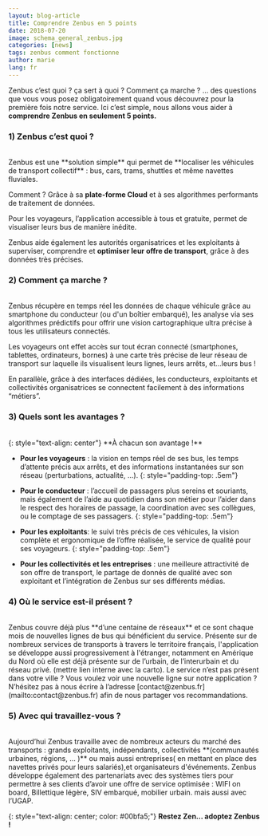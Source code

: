 ```yaml
---
layout: blog-article
title: Comprendre Zenbus en 5 points 
date: 2018-07-20
image: schema_general_zenbus.jpg
categories: [news]
tags: zenbus comment fonctionne
author: marie
lang: fr
---
```

Zenbus c’est quoi ? ça sert à quoi ? Comment ça marche ? … des questions que vous vous posez obligatoirement quand vous découvrez pour la première fois notre service. 
Ici c’est simple, nous allons vous aider à **comprendre Zenbus en seulement 5 points.**

### 1) Zenbus c’est quoi ? 
<br>
Zenbus est une **solution simple** qui permet de **localiser les véhicules de transport collectif** : bus, cars, trams, shuttles et même navettes fluviales.

Comment ? Grâce à sa **plate-forme Cloud** et à ses algorithmes performants de traitement de données.

Pour les voyageurs, l’application accessible à tous et gratuite, permet de visualiser leurs
bus de manière inédite.

Zenbus aide également les autorités organisatrices et les exploitants à superviser, comprendre et **optimiser leur offre de transport**, grâce à des données très précises.

### 2) Comment ça marche ? 
<br>
Zenbus récupère en temps réel les données de chaque véhicule grâce au smartphone du conducteur (ou d'un boîtier embarqué), les analyse via ses algorithmes prédictifs pour offrir une vision cartographique ultra précise à tous les utilisateurs connectés.

Les voyageurs ont effet accès sur tout écran connecté (smartphones, tablettes, ordinateurs, bornes) à une carte très précise de leur réseau de transport sur laquelle ils visualisent leurs lignes, leurs arrêts, et...leurs bus !

En parallèle, grâce à des interfaces dédiées, les conducteurs, exploitants et collectivités organisatrices se connectent facilement à des informations “métiers”.

### 3) Quels sont les avantages ? 
<br>
{: style="text-align: center"}
**À chacun son avantage !**

* **Pour les voyageurs** : la vision en temps réel de ses bus, les temps d’attente précis aux arrêts, et des informations instantanées sur son réseau (perturbations, actualité, …).
{: style="padding-top: .5em"}

* **Pour le conducteur** : l’accueil de passagers plus sereins et souriants, mais également de l’aide au quotidien dans son métier pour l’aider dans le respect des horaires de passage, la coordination avec ses collègues, ou le comptage de ses passagers.
{: style="padding-top: .5em"}

* **Pour les exploitants**: le suivi très précis de ces véhicules, la vision complète et ergonomique de l’offre réalisée, le service de qualité pour ses voyageurs. 
{: style="padding-top: .5em"}

* **Pour les collectivités et les entreprises** : une meilleure attractivité de son offre de transport, le partage de donnés de qualité avec son exploitant et l’intégration de Zenbus sur ses différents médias. 

### 4) Où le service est-il présent ? 
<br>
Zenbus couvre déjà plus **d’une centaine de réseaux** et ce sont chaque mois de nouvelles lignes de bus qui bénéficient du service. Présente sur de nombreux services de transports à travers le territoire français, l'application se développe aussi progressivement à l'étranger, notamment en Amérique du Nord où elle est déjà présente sur de l’urbain, de l’interurbain et du réseau privé. (mettre lien interne avec la carto). Le service n’est pas présent dans votre ville ? Vous voulez voir une nouvelle ligne sur notre application ? N’hésitez pas à nous écrire à l’adresse [contact@zenbus.fr](mailto:contact@zenbus.fr) afin de nous partager vos recommandations.

### 5) Avec qui travaillez-vous ? 
<br>
Aujourd’hui Zenbus travaille avec de nombreux acteurs du marché des transports : grands exploitants, indépendants, collectivités **(communautés urbaines, régions, ... )** ou mais aussi entreprises( en mettant en place des navettes privés pour leurs salariés),et organisateurs d'événements. Zenbus développe également des partenariats avec des systèmes tiers pour permettre à ses clients d’avoir une offre de service optimisée : WIFI on board, Billettique légère, SIV embarqué, mobilier urbain. mais aussi avec l’UGAP. 

{: style="text-align: center; color: #00bfa5;"}
**Restez Zen... adoptez Zenbus !** 
